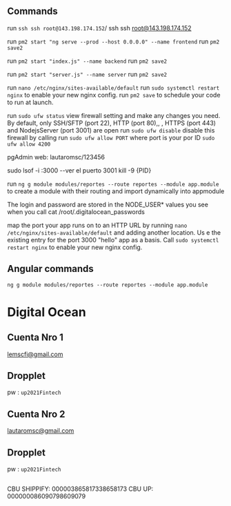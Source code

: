 ## Commands

run `ssh ssh root@143.198.174.152`/ ssh ssh root@143.198.174.152



run `pm2 start "ng serve --prod --host 0.0.0.0" --name frontend`
run `pm2 save2`

run `pm2 start "index.js" --name backend`
run `pm2 save2`

run `pm2 start "server.js" --name server`
run `pm2 save2`

run `nano /etc/nginx/sites-available/default`
run `sudo systemctl restart nginx`  to enable your new nginx config.</li>
run `pm2 save` to schedule your code to run at launch.</li>

run `sudo ufw status`  view firewall setting and make any changes you need. By default, only SSH/SFTP (port 22), HTTP (port 80),, , HTTPS (port 443) and NodejsServer (port 3001) are open
run `sudo ufw disable` disable this firewall by calling
run `sudo ufw allow PORT` where port is your por ID `sudo ufw allow 4200`




pgAdmin web: lautaromsc/123456

sudo lsof -i :3000 --ver el puerto 3001
kill -9 {PID}


run `ng g module modules/reportes --route reportes --module app.module` to create a module with their routing and import dynamically into appmodule



The login and password are stored in the NODE_USER* values you see when you call  cat /root/.digitalocean_passwords

map the port your app runs on to an HTTP URL by running `nano /etc/nginx/sites-available/default` and adding another location. Us
e the existing entry for the port 3000 "hello" app as a basis. Call `sudo systemctl restart nginx` to enable your new nginx config.




## Angular commands

`ng g module modules/reportes --route reportes --module app.module`


# Digital Ocean 
## Cuenta Nro 1
lemscfi@gmail.com
## Dropplet
pw : `up2021Fintech`

## Cuenta Nro 2
lautaromsc@gmail.com
## Dropplet
pw : `up2021Fintech`



##
CBU SHIPPIFY: 000003865817338658173
CBU UP: 000000086090798609079


